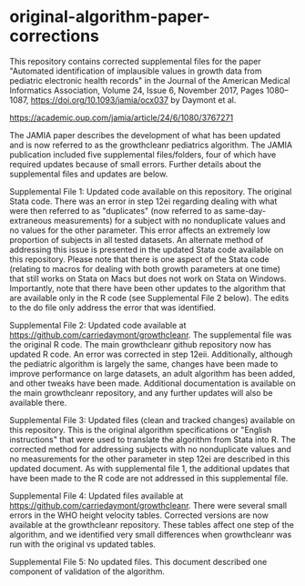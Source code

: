 # original-algorithm-paper-corrections

This repository contains corrected supplemental files for the paper "Automated identification of implausible values in growth data from pediatric electronic health records" in the Journal of the American Medical Informatics Association, Volume 24, Issue 6, November 2017, Pages 1080–1087, https://doi.org/10.1093/jamia/ocx037 by Daymont et al. 

https://academic.oup.com/jamia/article/24/6/1080/3767271

The JAMIA paper describes the development of what has been updated and is now referred to as the growthcleanr pediatrics algorithm. The JAMIA publication included five supplemental files/folders, four of which have required updates because of small errors. Further details about the supplemental files and updates are below.

Supplemental File 1: Updated code available on this repository. The original Stata code. There was an error in step 12ei regarding dealing with what were then referred to as "duplicates" (now referred to as same-day-extraneous measurements) for a subject with no nonduplicate values and no values for the other parameter. This error affects an extremely low proportion of subjects in all tested datasets. An alternate method of addressing this issue is presented in the updated Stata code available on this repository. Please note that there is one aspect of the Stata code (relating to macros for dealing with both growth parameters at one time) that still works on Stata on Macs but does not work on Stata on Windows. Importantly, note that there have been other updates to the algorithm that are available only in the R code (see Supplemental File 2 below). The edits to the do file only address the error that was identified.

Supplemental File 2: Updated code available at https://github.com/carriedaymont/growthcleanr. The supplemental file was the original R code. The main growthcleanr github repository now has updated R code. An error was corrected in step 12eii. Additionally, although the pediatric algorithm is largely the same, changes have been made to improve performance on large datasets, an adult algorithm has been added, and other tweaks have been made. Additional documentation is available on the main growthcleanr repository, and any further updates will also be available there. 

Supplemental File 3: Updated files (clean and tracked changes) available on this repository. This is the original algorithm specifications or "English instructions" that were used to translate the algorithm from Stata into R. The corrected method for addressing subjects with no nonduplicate values and no measurements for the other parameter in step 12ei are described in this updated document. As with supplemental file 1, the additional updates that have been made to the R code are not addressed in this supplemental file. 

Supplemental File 4: Updated files available at https://github.com/carriedaymont/growthcleanr. There were several small errors in the WHO height velocity tables. Corrected versions are now available at the growthcleanr repository. These tables affect one step of the algorithm, and we identified very small differences when growthcleanr was run with the original vs updated tables. 

Supplemental File 5: No updated files. This document described one component of validation of the algorithm. 


